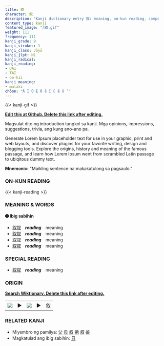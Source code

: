 ```yaml
---
title: 叙
character: 叙
description: "Kanji dictionary entry 叙: meaning, on-kun reading, compounds, origin, related kanji"
content_type: kanji
featured_image: "/叙.gif"
weight: 111
frequency: 111
kanji_grade: 9
kanji_strokes: 1
kanji_class: Jōyō
kanji_jlpt: N1
kanji_radical: 
kanji_reading: 
- DAI
- TAI
- oo-kii
kanji_meaning:
- malaki
chōon: "Ā Ī Ū Ē Ō ā ī ū ē ō ’"
---
```

[//]: # (Don't edit the line below. Kanji animated GIF code is automatically generated.)
{{< kanji-gif >}}

[//]: # (Edit below this line.)

**[Edit this at Github. Delete this link after editing.](https://github.com/tim0g/tim/tree/main/content/kanji/叙/index.md)**

Magsulat dito ng introduction tungkol sa kanji. Mga opinions, impressions, suggestions, trivia, ang kung ano-ano pa.

Generate Lorem Ipsum placeholder text for use in your graphic, print and web layouts, and discover plugins for your favorite writing, design and blogging tools. Explore the origins, history and meaning of the famous passage, and learn how Lorem Ipsum went from scrambled Latin passage to ubiqitous dummy text.
 
**Mnemonic:** "Maikling sentence na makakatulong sa pagsaulo."

### ON-KUN READING

[//]: # (Don't edit the line below. ON-KUN READING code is automatically generated.)
{{< kanji-reading >}}

### MEANING & WORDS

#### ➊ **Ibig sabihin**
  - [叙](../叙)[叙](../叙)　***reading***　meaning
  - [叙](../叙)[叙](../叙)　***reading***　meaning
  - [叙](../叙)[叙](../叙)　***reading***　meaning
  - [叙](../叙)[叙](../叙)　***reading***　meaning

### SPECIAL READING
  - [叙](../叙)[叙](../叙)　***reading***　meaning

### ORIGIN

**[Search Wiktionary. Delete this link after editing.](https://wiktionary.org/wiki/叙)**
<table class="kanji-table"><tr><td>
<img src="60px-叙-bronze.svg.png">
</td><td>▶</td><td>
<img src="60px-叙-oracle.svg.png">
</td><td>▶</td>
<td class="kanji-origin">叙</td>
</tr></table>

### RELATED KANJI
- Miyembro ng pamilya: [父](../父) [母](../母) [叙](../叙) [弟](../弟) [叙](../叙) [娘](../娘)
- Magkatulad ang ibig sabihin: [日](../日)
